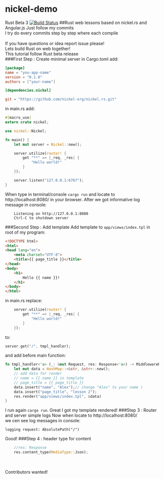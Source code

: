 # nickel-demo
Rust Beta 3 [![Build Status](https://travis-ci.org/Codenator81/nickel-demo.png?branch=master)](https://travis-ci.org/Codenator81/nickel-demo)
##Rust web lessons based on nickel.rs and Angular.js
Just follow my commits <br>
I try do every commits step by step where each compile<br>
<br>
If you have questions or idea report issue please!<br>
Lets build Rust on web together!
<br>
This tutorial follow Rust beta release<br>
###First Step : Create minimal server
in Cargo.toml add:
```toml
[package]
name = "you-app-name"
version = "0.1.0"
authors = ["your-name"]

[dependencies.nickel]

git = "https://github.com/nickel-org/nickel.rs.git"

```
in main.rs add:
```rust
#[macro_use] 
extern crate nickel;

use nickel::Nickel;

fn main() {
    let mut server = Nickel::new();

    server.utilize(router! {
        get "**" => |_req, _res| {
            "Hello world!"
        }
    });

    server.listen("127.0.0.1:6767");
}
```
When type in terminal/console `cargo run` and locate to http://localhost:8080/ in your browser. 
After we got informative log message in console:
```
    Listening on http://127.0.0.1:8080
    Ctrl-C to shutdown server
```    
###Second Step : Add template
Add template to `app/views/index.tpl` in root of my program:
```html
<!DOCTYPE html>
<html>
<head lang="en">
    <meta charset="UTF-8">
    <title>{{ page_title }}</title>
</head>
<body>
    <h1>
        Hello {{ name }}!
    </h1>
</body>
</html>
```
in main.rs replace:
```rust
    server.utilize(router! {
        get "**" => |_req, _res| {
            "Hello world!"
        }
    });
```
to:
```rust
server.get("/", tmpl_handler);
```
and add before main function:
```rust
fn tmpl_handler<'a> (_: &mut Request, res: Response<'a>) -> MiddlewareResult<'a> {
    let mut data = HashMap::<&str, &str>::new();
    // add data for render
    // name = {{ name }} in template
    // page_title = {{ page_title }}
    data.insert("name", "Alex");// change "Alex" to your name )
    data.insert("page_title", "lesson 2");
    res.render("app/views/index.tpl", &data)
}
```
I run again `cargo run`. Great I got my template rendered!
###Step 3 : Router and server simple logs
Now when locate to http://localhost:8080/<br>
we cen see log messages in console:

    logging request: AbsolutePath("/")
Good!
###Step 4 : header type for content
```rust
    //res: Response
    res.content_type(MediaType::Json);
```

<br>
<br>
Contributors wanted!
